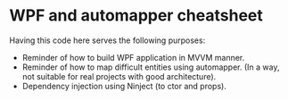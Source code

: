 # WPF and automapper cheatsheet
Having this code here serves the following purposes:
 - Reminder of how to build WPF application in MVVM manner.
 - Reminder of how to map difficult entities using automapper. (In a way, not suitable for real projects with good architecture).
 - Dependency injection using Ninject (to ctor and props).
